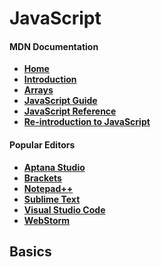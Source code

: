 # JavaScript

#### MDN Documentation

- **<a href="https://developer.mozilla.org/en-US/" target="_blank">Home</a>**
- **<a href="https://developer.mozilla.org/en-US/docs/Web/JavaScript/Guide/Introduction" target="_blank">Introduction</a>**
- **<a href="https://developer.mozilla.org/en-US/docs/Web/JavaScript/Reference/Global_Objects/Array" target="_blank">Arrays</a>**
- **<a href="https://developer.mozilla.org/en-US/docs/Web/JavaScript/Guide" target="_blank">JavaScript Guide</a>**
- **<a href="https://developer.mozilla.org/en-US/docs/Web/JavaScript/Reference" target="_blank">JavaScript Reference</a>**
- **<a href="https://developer.mozilla.org/en-US/docs/Web/JavaScript/A_re-introduction_to_JavaScript" target="_blank">Re-introduction to JavaScript</a>**

#### Popular Editors

- **<a href="http://www.aptana.com/" target="_blank">Aptana Studio</a>**
- **<a href="http://brackets.io/" target="_blank">Brackets</a>**
- **<a href="http://notepad-plus-plus.org/" target="_blank">Notepad++</a>**
- **<a href="http://www.sublimetext.com/" target="_blank">Sublime Text</a>**
- **<a href="https://code.visualstudio.com/" target="_blank">Visual Studio Code</a>**
- **<a href="http://www.jetbrains.com/webstorm/" target="_blank">WebStorm</a>**

## Basics

